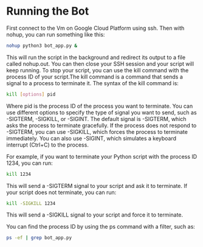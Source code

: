 # Running the Bot

First connect to the Vm on Google Cloud Platform using ssh. Then with nohup, you can run something like this:

```bash
nohup python3 bot_app.py &
```

This will run the script in the background and redirect its output to a file called nohup.out. You can then close your SSH session and your script will keep running. To stop your script, you can use the kill command with the process ID of your script.The kill command is a command that sends a signal to a process to terminate it. The syntax of the kill command is:

```bash
kill [options] pid
```

Where pid is the process ID of the process you want to terminate. You can use different options to specify the type of signal you want to send, such as -SIGTERM, -SIGKILL, or -SIGINT. The default signal is -SIGTERM, which asks the process to terminate gracefully. If the process does not respond to -SIGTERM, you can use -SIGKILL, which forces the process to terminate immediately. You can also use -SIGINT, which simulates a keyboard interrupt (Ctrl+C) to the process.

For example, if you want to terminate your Python script with the process ID 1234, you can run:

```bash
kill 1234
```

This will send a -SIGTERM signal to your script and ask it to terminate. If your script does not terminate, you can run:

```bash
kill -SIGKILL 1234
```

This will send a -SIGKILL signal to your script and force it to terminate.

You can find the process ID by using the ps command with a filter, such as:

```bash
ps -ef | grep bot_app.py
```

